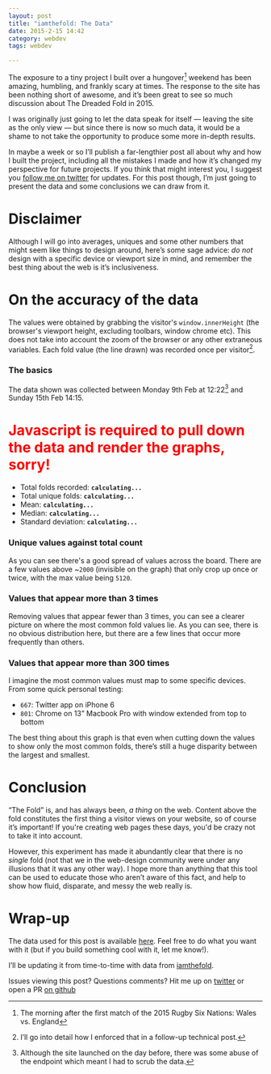 ```yaml
---
layout: post
title: "iamthefold: The Data"
date: 2015-2-15 14:42
category: webdev
tags: webdev

---
```


The exposure to a tiny project I built over a hungover[^1] weekend has been amazing, humbling, and frankly scary at times. The response to the site has been nothing short of awesome, and it’s been great to see so much discussion about The Dreaded Fold in 2015.

I was originally just going to let the data speak for itself — leaving the site as the only view — but since there is now so much data, it would be a shame to not take the opportunity to produce some more in-depth results.

In maybe a week or so I’ll publish a far-lengthier post all about why and how I built the project, including all the mistakes I made and how it’s changed my perspective for future projects. If you think that might interest you, I suggest you [follow me on twitter](https://twitter.com/_iest) for updates. For this post though, I’m just going to present the data and some conclusions we can draw from it.

# Disclaimer

Although I will go into averages, uniques and some other numbers that might seem like things to design around, here’s some sage advice:  _do not_ design with a specific device or viewport size in mind, and remember the best thing about the web is it’s inclusiveness.

# On the accuracy of the data

The values were obtained by grabbing the visitor's `window.innerHeight` (the browser's viewport height, excluding toolbars, window chrome etc). This does not take into account the zoom of the browser or any other extraneous variables. Each fold value (the line drawn) was recorded once per visitor[^2]. 

### The basics

The data shown was collected between Monday 9th Feb at 12:22[^3] and Sunday 15th Feb 14:15.

<noscript><h1 style="color: red;font-size: 2em">Javascript is required to pull down the data and render the graphs, sorry!</h1></noscript>

- Total folds recorded: **<code id="total">calculating...</code>**
- Total unique folds: **<code id="unique">calculating...</code>**
- Mean: **<code id="mean">calculating...</code>**
- Median: **<code id="median">calculating...</code>**
- Standard deviation: **<code id="deviation">calculating...</code>**

### Unique values against total count

<div class="histogram-all graph"></div>

As you can see there's a good spread of values across the board. There are a few values above ~`2000` (invisible on the graph) that only crop up once or twice, with the max value being `5120`.

### Values that appear more than 3 times

<div class="histogram-3 graph"></div>

Removing values that appear fewer than 3 times, you can see a clearer picture on where the most common fold values lie. As you can see, there is no obvious distribution here, but there are a few lines that occur more frequently than others.

### Values that appear more than 300 times

<div class="histogram-300 graph"></div>

I imagine the most common values must map to some specific devices. From some quick personal testing:

- `667`: Twitter app on iPhone 6
- `801`: Chrome on 13” Macbook Pro with window extended from top to bottom

The best thing about this graph is that even when cutting down the values to show only the most common folds, there’s still a huge disparity between the largest and smallest.

# Conclusion

“The Fold” is, and has always been, _a thing_ on the web. Content above the fold constitutes the first thing a visitor views on your website, so of course it’s important! If you're creating web pages these days, you'd be crazy not to take it into account.

However, this experiment has made it abundantly clear that there is no _single_ fold (not that we in the web-design community were under any illusions that it was any other way). I hope more than anything that this tool can be used to educate those who aren’t aware of this fact, and help to show how fluid, disparate, and messy the web really is.

# Wrap-up

The data used for this post is available [here](/scripts/folds.txt). Feel free to do what you want with it (but if you build something cool with it, let me know!).

I’ll be updating it from time-to-time with data from [iamthefold](http://iamthefold.com).

Issues viewing this post? Questions comments? Hit me up on [twitter](https://twitter.com/_iest) or open a PR [on github](https://github.com/iest/iest.co)


[^1]: The morning after the first match of the 2015 Rugby Six Nations: Wales vs. England
[^2]: I’ll go into detail how I enforced that in a follow-up technical post.
[^3]: Although the site launched on the day before, there was some abuse of the endpoint which meant I had to scrub the data.

<script src="http://d3js.org/d3.v3.min.js" charset="utf-8"></script>
<script src="/scripts/iamthefold-scripts.js" charset="utf-8"></script>
